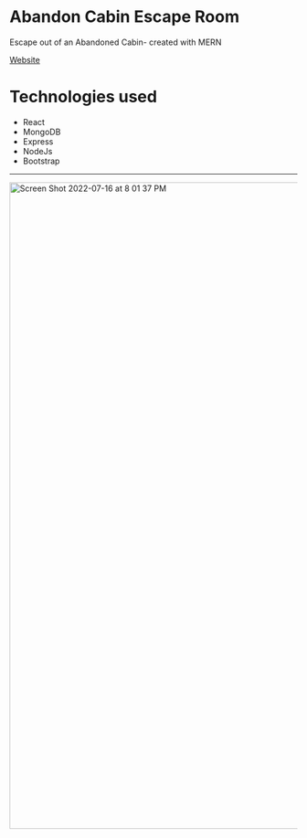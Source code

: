 # Abandon Cabin Escape Room
 Escape out of an Abandoned Cabin- created with MERN
 
[Website](http://54.152.175.227/)
 
# Technologies used
- React
- MongoDB
- Express
- NodeJs
- Bootstrap

--------------

<img width="1132" alt="Screen Shot 2022-07-16 at 8 01 37 PM" src="https://user-images.githubusercontent.com/99225907/179375573-6b34997a-b76a-4b08-927a-ca72c8d5c272.png">
